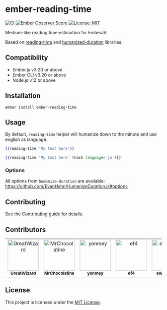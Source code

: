 # ember-reading-time

[![CI](https://github.com/DazzlingFugu/ember-reading-time/actions/workflows/ci.yml/badge.svg)](https://github.com/DazzlingFugu/ember-reading-time/actions/workflows/ci.yml) [![Ember Observer Score](https://emberobserver.com/badges/ember-reading-time.svg)](https://emberobserver.com/addons/ember-reading-time) [![License: MIT](https://img.shields.io/badge/License-MIT-yellow.svg)](https://opensource.org/licenses/MIT)

Medium-like reading time estimation for EmberJS.

Based on [reading-time](https://github.com/ngryman/reading-time) and [humanized-duration](https://github.com/EvanHahn/HumanizeDuration.js/) libraries.

## Compatibility

* Ember.js v3.20 or above
* Ember CLI v3.20 or above
* Node.js v12 or above

## Installation

```
ember install ember-reading-time
```

## Usage

By default, `reading-time` helper will humanize down to the minute and use english as language.

```hbs
{{reading-time 'My text here'}}

{{reading-time 'My text here' (hash language='ja')}}
```

### Options

All options from `humanize-duration` are available: https://github.com/EvanHahn/HumanizeDuration.js#options

## Contributing

See the [Contributing](CONTRIBUTING.md) guide for details.

## Contributors

<!-- readme: contributors,ember-tomster/- -start -->
<table>
<tr>
    <td align="center">
        <a href="https://github.com/GreatWizard">
            <img src="https://avatars.githubusercontent.com/u/1322081?v=4" width="100;" alt="GreatWizard"/>
            <br />
            <sub><b>GreatWizard</b></sub>
        </a>
    </td>
    <td align="center">
        <a href="https://github.com/MrChocolatine">
            <img src="https://avatars.githubusercontent.com/u/47531779?v=4" width="100;" alt="MrChocolatine"/>
            <br />
            <sub><b>MrChocolatine</b></sub>
        </a>
    </td>
    <td align="center">
        <a href="https://github.com/yonmey">
            <img src="https://avatars.githubusercontent.com/u/3025706?v=4" width="100;" alt="yonmey"/>
            <br />
            <sub><b>yonmey</b></sub>
        </a>
    </td>
    <td align="center">
        <a href="https://github.com/ef4">
            <img src="https://avatars.githubusercontent.com/u/319282?v=4" width="100;" alt="ef4"/>
            <br />
            <sub><b>ef4</b></sub>
        </a>
    </td>
    <td align="center">
        <a href="https://github.com/ewjoachim">
            <img src="https://avatars.githubusercontent.com/u/1457576?v=4" width="100;" alt="ewjoachim"/>
            <br />
            <sub><b>ewjoachim</b></sub>
        </a>
    </td></tr>
</table>
<!-- readme: contributors,ember-tomster/- -end -->

## License

This project is licensed under the [MIT License](LICENSE.md).
